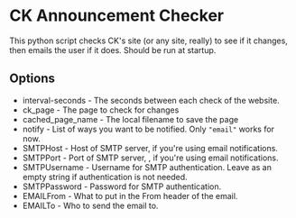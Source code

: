 # CK Announcement Checker

This python script checks CK's site (or any site, really) to see if it changes, then emails the user if it does.
Should be run at startup.

## Options
* interval-seconds - The seconds between each check of the website.
* ck_page - The page to check for changes
* cached_page_name - The local filename to save the page
* notify - List of ways you want to be notified. Only `"email"` works for now.
* SMTPHost - Host of SMTP server, if you're using email notifications.
* SMTPPort - Port of SMTP server, , if you're using email notifications.
* SMTPUsername - Username for SMTP authentication. Leave as an empty string if authentication is not needed.
* SMTPPassword - Password for SMTP authentication.
* EMAILFrom - What to put in the From header of the email.
* EMAILTo - Who to send the email to.
